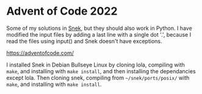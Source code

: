 # Advent of Code 2022
Some of my solutions in [Snek](https://sneklang.org/), but they should also work in Python. I have modified the input files by adding a last 
line with a single dot '.', because I read the files using input() and Snek doesn't have exceptions. 

https://adventofcode.com/

I installed Snek in Debian Bullseye Linux by cloning lola, compiling with `make`, and installing with `make install`, and then installing the
dependancies except lola. Then cloning snek, compiling from `~/snek/ports/posix/` with `make`, and installing with `make install`.
